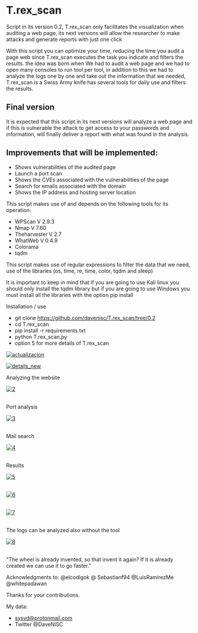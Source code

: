 # T.rex_scan
Script in its version 0.2, T.rex_scan only facilitates the visualization when auditing a web page, its next versions will allow the researcher to make attacks and generate reports with just one click


With this script you can optimize your time, reducing the time you audit a page web since T.rex_scan executes the task you indicate and filters the results. the idea was born when We had to audit a web page and we had to open many consoles to run tool per tool, in addition to this we had to analyze the logs one by one and take out the information that we needed, T.rex_scan is a Swiss Army knife has several tools for daily use and filters the results.

<h2>Final version </h2>

It is expected that this script in its next versions will analyze a web page and if this is vulnerable the attack to get access to your passwords and information, will finally deliver a report with what was found in the analysis.

<h2>Improvements that will be implemented:</h2>
 
* Shows vulnerabilities of the audited page
* Launch a port scan
* Shows the CVEs associated with the vulnerabilities of the page
* Search for emails associated with the domain
* Shows the IP address and hosting server location

This script makes use of and depends on the following tools for its operation:

* WPScan V 2.9.3
* Nmap V 7.60
* Theharvester V 2.7
* WhatWeb V 0.4.9
* Colorama
* tqdm


This script makes use of regular expressions to filter the data that we need, use of the libraries (os, time, re, time, color, tqdm and sleep)

It is important to keep in mind that if you are going to use Kali linux you should only install the tqdm library but if you are going to use Windows you must install all the libraries with the option pip install

Installation / use

* git clone https://github.com/davenisc/T.rex_scan/tree/0.2
* cd T.rex_scan
* pip install -r requirements.txt
* python T.rex_scan.py
* option 5 for more details of T.rex_scan

<a href="https://ibb.co/eEMVuc"><img src="https://preview.ibb.co/mB1Vuc/actualizacion.png" alt="actualizacion" border="0"></a>

<a href="https://ibb.co/jSLFuc"><img src="https://preview.ibb.co/n2eVSx/details_new.png" alt="details_new" border="0"></a>

Analyzing the website

<a href="https://ibb.co/fTLZtS"><img src="https://preview.ibb.co/ewk0YS/2.png" alt="2" border="0"></a><br /><a target='_blank' href=''></a><br />

Port analysis

<a href="https://ibb.co/j9d9Sn"><img src="https://preview.ibb.co/ejZinn/3.png" alt="3" border="0"></a><br /><a target='_blank' href=''></a><br />

Mail search

<a href="https://ibb.co/fxPYnn"><img src="https://preview.ibb.co/gNH8L7/4.png" alt="4" border="0"></a><br /><a target='_blank' href=''></a><br />

Results

<a href="https://ibb.co/cBPhV7"><img src="https://preview.ibb.co/dhFZcn/5.png" alt="5" border="0"></a><br /><a target='_blank' href=''></a><br />

<a href="https://ibb.co/caUoL7"><img src="https://preview.ibb.co/ghPcDS/6.png" alt="6" border="0"></a><br /><a target='_blank' href=''></a><br />

<a href="https://ibb.co/cvQNV7"><img src="https://preview.ibb.co/g2LBOS/7.png" alt="7" border="0"></a><br /><a target='_blank' href=''></a><br />

The logs can be analyzed also without the tool

<a href="https://ibb.co/cuxQiS"><img src="https://preview.ibb.co/nKxQiS/8.png" alt="8" border="0"></a><br /><a target='_blank' href=''></a><br />


"The wheel is already invented, so that invent it again? If it is already created we can use it to go faster."

Acknowledgments to: @elcodigok @ Sebastianf94 @LuisRamirezMe @whitepadawan

Thanks for your contributions.

My data:

- sysvd@protonmail.com
- Twitter @DaveNISC
